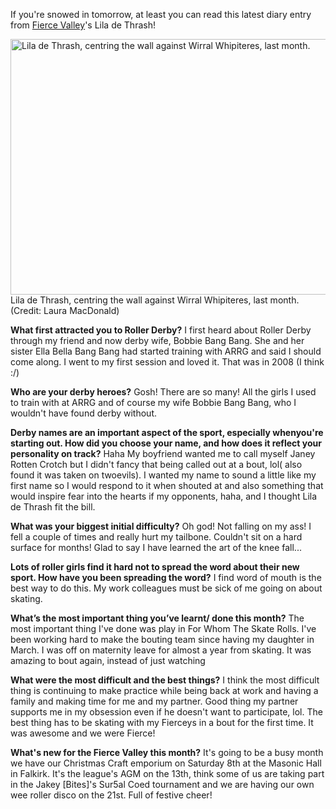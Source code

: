 <html><body><p>If you're snowed in tomorrow, at least you can read this latest diary entry from <a href="http://www.fvrg.co.uk/">Fierce Valley</a>'s Lila de Thrash!

<a href="http://scottishrollerderbyblog.com/2012/12/05/monthly-diary-of-a-league-fierce-valley-in-december-lila-de-thrash/248860_888110694114_476103033_n-2/" rel="attachment wp-att-1956"><img class="size-full wp-image-1956" alt="Lila de Thrash, centring the wall against Wirral Whipiteres, last month." src="http://scottishrollerderbyblog.com/2012/12/248860_888110694114_476103033_n1.jpg" height="409" width="614"></a> Lila de Thrash, centring the wall against Wirral Whipiteres, last month. (Credit: Laura MacDonald)

<strong>What first attracted you to Roller Derby?</strong>
I first heard about Roller Derby through my friend and now derby wife, Bobbie Bang Bang. She and her sister Ella Bella Bang Bang had started training with ARRG and said I should come along. I went to my first session and loved it. That was in 2008 (I think :/)

<strong>Who are your derby heroes?</strong>
Gosh! There are so many! All the girls I used to train with at ARRG and of course my wife Bobbie Bang Bang, who I wouldn't have found derby without.

<strong>Derby names are an important aspect of the sport, especially whenyou're starting out. How did you choose your name, and how does it reflect your personality on track?</strong>
Haha My boyfriend wanted me to call myself Janey Rotten Crotch but I didn't fancy that being called out at a bout, lol( also found it was taken on twoevils). I wanted my name to sound a little like my first name so I would respond to it when shouted at and also something that would inspire fear into the hearts if my opponents, haha, and I thought Lila de Thrash fit the bill.

<strong>What was your biggest initial difficulty?</strong>
Oh god! Not falling on my ass! I fell a couple of times and really hurt my tailbone. Couldn't sit on a hard surface for months! Glad to say I have learned the art of the knee fall...

<strong>Lots of roller girls find it hard not to spread the word about their new sport. How have you been spreading the word?</strong>
I find word of mouth is the best way to do this. My work colleagues must be sick of me going on about skating.

<strong>What’s the most important thing you’ve learnt/ done this month?</strong>
The most important thing I've done was play in For Whom The Skate Rolls. I've been working hard to make the bouting team since having my daughter in March. I was off on maternity leave for almost a year from skating. It was amazing to bout again, instead of just watching

<strong>What were the most difficult and the best things?</strong>
I think the most difficult thing is continuing to make practice while being back at work and having a family and making time for me and my partner. Good thing my partner supports me in my obsession even if he doesn't want to participate, lol. The best thing has to be skating with my Fierceys in a bout for the first time. It was awesome and we were Fierce!

<strong>What's new for the Fierce Valley this month?</strong>
It's going to be a busy month we have our Christmas Craft emporium on Saturday 8th at the Masonic Hall in Falkirk. It's the league's AGM on the 13th, think some of us are taking part in the Jakey [Bites]'s Sur5al Coed tournament and we are having our own wee roller disco on the 21st. Full of festive cheer!</p></body></html>
